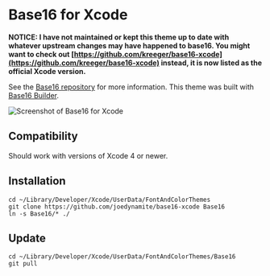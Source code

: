 # Base16 for Xcode

**NOTICE: I have not maintained or kept this theme up to date with whatever upstream changes may have happened to base16. You might want to check out [https://github.com/kreeger/base16-xcode](https://github.com/kreeger/base16-xcode) instead, it is now listed as the official Xcode version.**

See the [Base16 repository](https://github.com/chriskempson/base16) for more information.
This theme was built with [Base16 Builder](https://github.com/chriskempson/base16-builder).

![Screenshot of Base16 for Xcode](https://github.com/joedynamite/base16-xcode/raw/master/Screenshot.png)

## Compatibility

Should work with versions of Xcode 4 or newer.

## Installation

    cd ~/Library/Developer/Xcode/UserData/FontAndColorThemes
    git clone https://github.com/joedynamite/base16-xcode Base16
    ln -s Base16/* ./

## Update

    cd ~/Library/Developer/Xcode/UserData/FontAndColorThemes/Base16
    git pull

